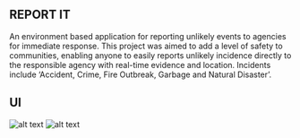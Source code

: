 ## REPORT IT

An environment based application for reporting unlikely events to agencies for immediate response. This project was aimed to add a level of safety to communities, enabling anyone to easily reports unlikely incidence directly to the responsible agency with real-time evidence and location. Incidents include ‘Accident, Crime, Fire Outbreak, Garbage and Natural Disaster’.


## UI
![alt text](https://github.com/bobaikato/Report/blob/master/Prototype/P-1.jpg?raw=true)
![alt text](https://github.com/bobaikato/Report/blob/master/Prototype/P-2.jpg?raw=true)

